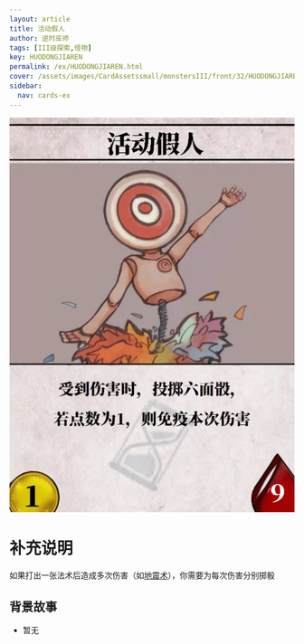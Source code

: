 ```yaml
---
layout: article
title: 活动假人
author: 逆时巫师
tags: [III级探索,怪物]
key: HUODONGJIAREN
permalink: /ex/HUODONGJIAREN.html
cover: /assets/images/CardAssetssmall/monstersIII/front/32/HUODONGJIAREN.webp
sidebar:
  nav: cards-ex
---
```

![](/assets/images/CardAssets/monstersIII/front/32/HUODONGJIAREN.webp)

# 补充说明

如果打出一张法术后造成多次伤害（如[地震术](/tr/DIZHENSHU.html)），你需要为每次伤害分别掷骰

## 背景故事
* 暂无
